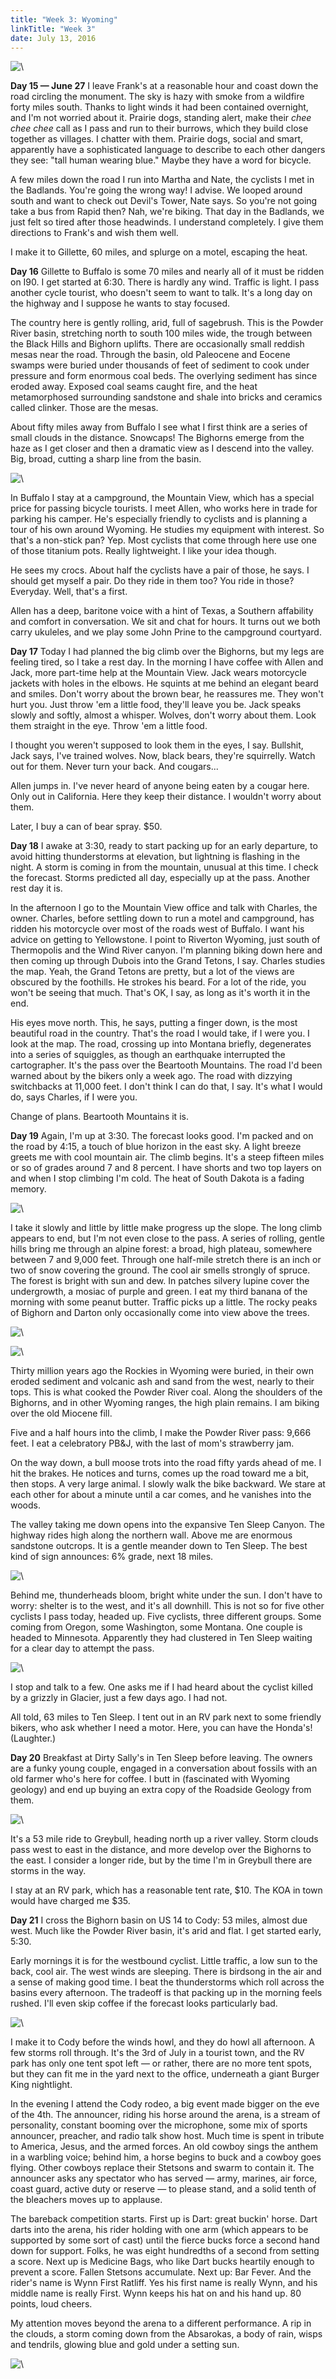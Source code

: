 ```yaml
---
title: "Week 3: Wyoming"
linkTitle: "Week 3"
date: July 13, 2016
---
```


![\ ](/images/west/P1030582.jpg)


**Day 15 &mdash; June 27**
I leave Frank's at a reasonable hour and coast down the road circling
the monument. The sky is hazy with smoke from a wildfire forty miles
south. Thanks to light winds it had been contained overnight, and I'm
not worried about it. Prairie dogs, standing alert, make their <i>chee
chee chee</i> call as I pass and run to their burrows, which they
build close together as villages. I chatter with them. Prairie dogs,
social and smart, apparently have a sophisticated language to describe
to each other dangers they see: "tall human wearing blue." Maybe they
have a word for bicycle.

A few miles down the road I run into Martha and Nate, the cyclists I
met in the Badlands. You're going the wrong way! I advise. We looped
around south and want to check out Devil's Tower, Nate says. So you're
not going take a bus from Rapid then? Nah, we're biking. That day in
the Badlands, we just felt so tired after those headwinds. I
understand completely. I give them directions to Frank's and wish them
well.

I make it to Gillette, 60 miles, and splurge on a motel, escaping the
heat.


**Day 16**
Gillette to Buffalo is some 70 miles and nearly all of it must be
ridden on I90. I get started at 6:30. There is hardly any
wind. Traffic is light. I pass another cycle tourist, who doesn't seem
to want to talk. It's a long day on the highway and I suppose he wants
to stay focused.

The country here is gently rolling, arid, full of sagebrush. This is
the Powder River basin, stretching north to south 100 miles wide, the
trough between the Black Hills and Bighorn uplifts. There are
occasionally small reddish mesas near the road. Through the basin, old
Paleocene and Eocene swamps were buried under thousands of feet of
sediment to cook under pressure and form enormous coal beds. The
overlying sediment has since eroded away. Exposed coal seams caught
fire, and the heat metamorphosed surrounding sandstone and shale into
bricks and ceramics called clinker. Those are the mesas.

About fifty miles away from Buffalo I see what I first think are a
series of small clouds in the distance. Snowcaps! The Bighorns emerge
from the haze as I get closer and then a dramatic view as I descend
into the valley. Big, broad, cutting a sharp line from the basin.

![\ ](/images/west/P1030527.jpg)

In Buffalo I stay at a campground, the Mountain View, which has a
special price for passing bicycle tourists. I meet Allen, who works
here in trade for parking his camper. He's especially friendly to
cyclists and is planning a tour of his own around Wyoming. He studies
my equipment with interest. So that's a non-stick pan? Yep. Most
cyclists that come through here use one of those titanium pots. Really
lightweight. I like your idea though.

He sees my crocs. About half the cyclists have a pair of those, he
says. I should get myself a pair. Do they ride in them too? You ride
in those? Everyday. Well, that's a first.

Allen has a deep, baritone voice with a hint of Texas, a Southern
affability and comfort in conversation. We sit and chat for hours. It
turns out we both carry ukuleles, and we play some John Prine to the
campground courtyard.


**Day 17**
Today I had planned the big climb over the Bighorns, but my legs are
feeling tired, so I take a rest day. In the morning I have coffee with
Allen and Jack, more part-time help at the Mountain View. Jack wears
motorcycle jackets with holes in the elbows. He squints at me behind
an elegant beard and smiles. Don't worry about the brown bear, he
reassures me. They won't hurt you. Just throw 'em a little food,
they'll leave you be. Jack speaks slowly and softly, almost a
whisper. Wolves, don't worry about them. Look them straight in the
eye. Throw 'em a little food.

I thought you weren't supposed to look them in the eyes, I
say. Bullshit, Jack says, I've trained wolves. Now, black bears,
they're squirrelly. Watch out for them. Never turn your back. And
cougars...

Allen jumps in. I've never heard of anyone being eaten by a cougar
here. Only out in California. Here they keep their distance. I
wouldn't worry about them.

Later, I buy a can of bear spray. $50.


**Day 18**
I awake at 3:30, ready to start packing up for an early departure, to
avoid hitting thunderstorms at elevation, but lightning is flashing in
the night. A storm is coming in from the mountain, unusual at this
time. I check the forecast. Storms predicted all day, especially up at
the pass. Another rest day it is.

In the afternoon I go to the Mountain View office and talk with
Charles, the owner. Charles, before settling down to run a motel and
campground, has ridden his motorcycle over most of the roads west of
Buffalo. I want his advice on getting to Yellowstone. I point to
Riverton Wyoming, just south of Thermopolis and the Wind River
canyon. I'm planning biking down here and then coming up through
Dubois into the Grand Tetons, I say. Charles studies the map. Yeah,
the Grand Tetons are pretty, but a lot of the views are obscured by
the foothills. He strokes his beard. For a lot of the ride, you won't
be seeing that much. That's OK, I say, as long as it's worth it in the
end.

His eyes move north. This, he says, putting a finger down, is the most
beautiful road in the country. That's the road I would take, if I were
you. I look at the map. The road, crossing up into Montana briefly,
degenerates into a series of squiggles, as though an earthquake
interrupted the cartographer. It's the pass over the Beartooth
Mountains. The road I'd been warned about by the bikers only a week
ago. The road with dizzying switchbacks at 11,000 feet. I don't think
I can do that, I say. It's what I would do, says Charles, if I were
you.

Change of plans. Beartooth Mountains it is.


**Day 19**
Again, I'm up at 3:30. The forecast looks good. I'm packed and on the
road by 4:15, a touch of blue horizon in the east sky. A light breeze
greets me with cool mountain air. The climb begins. It's a steep
fifteen miles or so of grades around 7 and 8 percent. I have shorts
and two top layers on and when I stop climbing I'm cold. The heat of
South Dakota is a fading memory.

![\ ](/images/west/P1030557.jpg)

I take it slowly and little by little make progress up the slope. The
long climb appears to end, but I'm not even close to the pass. A
series of rolling, gentle hills bring me through an alpine forest: a
broad, high plateau, somewhere between 7 and 9,000 feet. Through one
half-mile stretch there is an inch or two of snow covering the
ground. The cool air smells strongly of spruce. The forest is bright
with sun and dew. In patches silvery lupine cover the undergrowth, a
mosiac of purple and green. I eat my third banana of the morning with
some peanut butter. Traffic picks up a little.  The rocky peaks of
Bighorn and Darton only occasionally come into view above the trees.

![\ ](/images/west/P1030574.jpg)

![\ ](/images/west/P1030560.jpg)

Thirty million years ago the Rockies in Wyoming were buried, in their
own eroded sediment and volcanic ash and sand from the west, nearly to
their tops. This is what cooked the Powder River coal. Along the
shoulders of the Bighorns, and in other Wyoming ranges, the high plain
remains. I am biking over the old Miocene fill.

Five and a half hours into the climb, I make the Powder River pass:
9,666 feet. I eat a celebratory PB&amp;J, with the last of mom's
strawberry jam.

On the way down, a bull moose trots into the road fifty yards ahead of
me. I hit the brakes. He notices and turns, comes up the road toward
me a bit, then stops. A very large animal. I slowly walk the bike
backward. We stare at each other for about a minute until a car comes,
and he vanishes into the woods.

The valley taking me down opens into the expansive Ten Sleep
Canyon. The highway rides high along the northern wall. Above me are
enormous sandstone outcrops. It is a gentle meander down to Ten
Sleep. The best kind of sign announces: 6% grade, next 18 miles.

![\ ](/images/west/P1030618.jpg)

Behind me, thunderheads bloom, bright white under the sun. I don't
have to worry: shelter is to the west, and it's all downhill. This is
not so for five other cyclists I pass today, headed up. Five cyclists,
three different groups. Some coming from Oregon, some Washington, some
Montana. One couple is headed to Minnesota. Apparently they had
clustered in Ten Sleep waiting for a clear day to attempt the pass.

![\ ](/images/west/P1030668.jpg)

I stop and talk to a few. One asks me if I had heard about the cyclist
killed by a grizzly in Glacier, just a few days ago. I had not.

All told, 63 miles to Ten Sleep. I tent out in an RV park next to some
friendly bikers, who ask whether I need a motor. Here, you can have
the Honda's! (Laughter.)

**Day 20**
Breakfast at Dirty Sally's in Ten Sleep before leaving. The owners are
a funky young couple, engaged in a conversation about fossils with an
old farmer who's here for coffee. I butt in (fascinated with Wyoming
geology) and end up buying an extra copy of the Roadside Geology from
them.

![\ ](/images/west/P1030685.jpg)

It's a 53 mile ride to Greybull, heading north up a river
valley. Storm clouds pass west to east in the distance, and more
develop over the Bighorns to the east. I consider a longer ride, but
by the time I'm in Greybull there are storms in the way.

I stay at an RV park, which has a reasonable tent rate, $10. The KOA
in town would have charged me $35.


**Day 21**
I cross the Bighorn basin on US 14 to Cody: 53 miles, almost due
west. Much like the Powder River basin, it's arid and flat. I get
started early, 5:30.

Early mornings it is for the westbound cyclist. Little traffic, a low
sun to the back, cool air. The west winds are sleeping. There is
birdsong in the air and a sense of making good time. I beat the
thunderstorms which roll across the basins every afternoon. The
tradeoff is that packing up in the morning feels rushed. I'll even
skip coffee if the forecast looks particularly bad.

![\ ](/images/west/P1030695.jpg)

I make it to Cody before the winds howl, and they do howl all
afternoon. A few storms roll through. It's the 3rd of July in a
tourist town, and the RV park has only one tent spot left &mdash; or
rather, there are no more tent spots, but they can fit me in the yard
next to the office, underneath a giant Burger King nightlight.

In the evening I attend the Cody rodeo, a big event made bigger on the
eve of the 4th. The announcer, riding his horse around the arena, is a
stream of personality, constant booming over the microphone, some mix
of sports announcer, preacher, and radio talk show host. Much time is
spent in tribute to America, Jesus, and the armed forces. An old
cowboy sings the anthem in a warbling voice; behind him, a horse
begins to buck and a cowboy goes flying. Other cowboys replace their
Stetsons and swarm to contain it. The announcer asks any spectator who
has served &mdash; army, marines, air force, coast guard, active duty
or reserve &mdash; to please stand, and a solid tenth of the bleachers
moves up to applause.

The bareback competition starts. First up is Dart: great buckin'
horse. Dart darts into the arena, his rider holding with one arm
(which appears to be supported by some sort of cast) until the fierce
bucks force a second hand down for support. Folks, he was eight
hundredths of a second from setting a score. Next up is Medicine Bags,
who like Dart bucks heartily enough to prevent a score. Fallen
Stetsons accumulate. Next up: Bar Fever. And the rider's name is Wynn
First Ratliff. Yes his first name is really Wynn, and his middle name
is really First. Wynn keeps his hat on and his hand up. 80 points,
loud cheers.

My attention moves beyond the arena to a different performance. A rip
in the clouds, a storm coming down from the Absarokas, a body of rain,
wisps and tendrils, glowing blue and gold under a setting sun.

![\ ](/images/west/P1030738.jpg)
